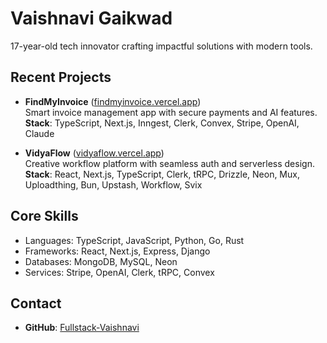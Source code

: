 # Vaishnavi Gaikwad

17-year-old tech innovator crafting impactful solutions with modern tools.

## Recent Projects
- **FindMyInvoice** ([findmyinvoice.vercel.app](https://findmyinvoice.vercel.app))  
  Smart invoice management app with secure payments and AI features.  
  **Stack**: TypeScript, Next.js, Inngest, Clerk, Convex, Stripe, OpenAI, Claude

- **VidyaFlow** ([vidyaflow.vercel.app](https://vidyaflow.vercel.app))  
  Creative workflow platform with seamless auth and serverless design.  
  **Stack**: React, Next.js, TypeScript, Clerk, tRPC, Drizzle, Neon, Mux, Uploadthing, Bun, Upstash, Workflow, Svix

## Core Skills
- Languages: TypeScript, JavaScript, Python, Go, Rust  
- Frameworks: React, Next.js, Express, Django  
- Databases: MongoDB, MySQL, Neon  
- Services: Stripe, OpenAI, Clerk, tRPC, Convex  

## Contact
- **GitHub**: [Fullstack-Vaishnavi](https://github.com/Fullstack-Vaishnavi)
